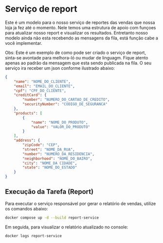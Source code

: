 # Serviço de report

Este é um modelo para o nosso serviço de reportes das vendas que nossa loja ja fez até o momento. Nele temos uma estrutura de apoio com funçoes para atualizar nosso report e visualizar os resultados. 
Entretanto nosso modelo ainda não esta recebendo as mensagens da fila, está função cabe a você implementar. 

Obs: Este é um exemplo de como pode ser criado o serviço de report, sinta-se avontade para melhora-ló ou mudar de linguagm.  Fique atento apenas ao padrão da mensagem que esta sendo publicada na fila. O seu serviço ira receber um json conforme ilustrado abaixo:

```json
{
    "name": "NOME_DO_CLIENTE",
    "email": "EMAIL_DO_CLIENTE",
    "cpf": "CPF_DO_CLIENTE",
    "creditCard": {
        "number": "NUMERO_DO_CARTAO_DE_CREDITO",
        "securityNumber": "CODIGO_DE_SEGURANCA"
    },
    "products": [
        {
            "name": "NOME_DO_PRODUTO",
            "value": "VALOR_DO_PRODUTO"
        }
    ],
    "address": {
        "zipCode": "CEP",
        "street": "NOME_DA_RUA",
        "number": "NUMERO_DA_RESIDENCIA",
        "neighborhood": "NOME_DO_BAIRO",
        "city": "NOME_DA CIDADE",
        "state": "NOME_DO_ESTADO"
    }
}
```

## Execução da Tarefa (Report)

Para executar o serviço responsável por gerar o relatório de vendas, utilize os comandos abaixo:

```bash
docker compose up -d --build report-service
```

Em seguida, para visualizar o relatório atualizado no console:

```bash
docker logs report-service
```